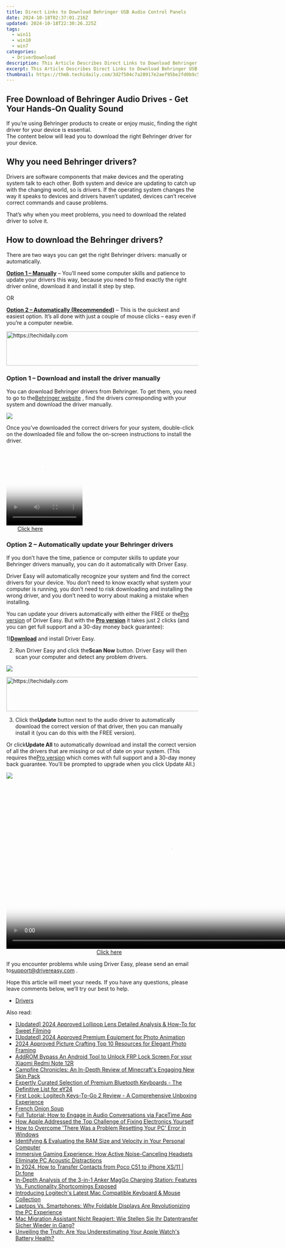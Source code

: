 ```yaml
---
title: Direct Links to Download Behringer USB Audio Control Panels
date: 2024-10-18T02:37:01.216Z
updated: 2024-10-18T22:30:26.225Z
tags:
  - win11
  - win10
  - win7
categories:
  - DriverDownload
description: This Article Describes Direct Links to Download Behringer USB Audio Control Panels
excerpt: This Article Describes Direct Links to Download Behringer USB Audio Control Panels
thumbnail: https://thmb.techidaily.com/3d2f504c7a28917e2aef95be2fd0b9c5130c134ee668702387fa9476707bc049.jpg
---
```


## Free Download of Behringer Audio Drives - Get Your Hands-On Quality Sound

If you’re using Behringer products to create or enjoy music, finding the right driver for your device is essential.  
 The content below will lead you to download the right Behringer driver for your device.

## Why you need Behringer drivers?

 Drivers are software components that make devices and the operating system talk to each other. Both system and device are updating to catch up with the changing world, so is drivers. If the operating system changes the way it speaks to devices and drivers haven’t updated, devices can’t receive correct commands and cause problems.

 That’s why when you meet problems, you need to download the related driver to solve it.

## How to download the Behringer drivers?

 There are two ways you can get the right Behringer drivers: manually or automatically.  

**[Option 1 – Manually](https://tools.techidaily.com/drivereasy/download/)**  – You’ll need some computer skills and patience to update your drivers this way, because you need to find exactly the right driver online, download it and install it step by step.

OR

**[Option 2 – Automatically (Recommended)](https://www.drivereasy.com/knowledge/download-behringer-drivers/#op2)**  – This is the quickest and easiest option. It’s all done with just a couple of mouse clicks – easy even if you’re a computer newbie.

<!-- affiliate ads begin -->
<a href="https://aligracehair.sjv.io/c/5597632/2080333/19272" target="_top" id="2080333">
  <img src="//a.impactradius-go.com/display-ad/19272-2080333" border="0" alt="https://techidaily.com" width="728" height="90"/>
</a>
<img height="0" width="0" src="https://aligracehair.sjv.io/i/5597632/2080333/19272" style="position:absolute;visibility:hidden;" border="0" />
<!-- affiliate ads end -->

### Option 1 – Download and install the driver manually

 You can download Behringer drivers from Behringer. To get them, you need to go to the[Behringer website](https://www.behringer.com/Categories/c/Behringer/Downloads) , find the drivers corresponding with your system and download the driver manually.

![](https://images.drivereasy.com/wp-content/uploads/2019/05/41-1024x637.jpg)

 Once you’ve downloaded the correct drivers for your system, double-click on the downloaded file and follow the on-screen instructions to install the driver.

<!-- affiliate ads begin -->
<span id="1328683">
					<video width="200" height="200" style="cursor:pointer"
           poster="//a.impactradius-go.com/display-clicktoplayimage/1328683.png"
           onclick="if(!this.playClicked){this.play();this.setAttribute('controls',true);this.playClicked=true;}">
	   <source src="//a.impactradius-go.com/display-ad/15852-1328683">
	   <img src="//a.impactradius-go.com/display-clicktoplayimage/1328683.png" style="border: none; height: 100%; width: 100%; object-fit: contain">
	</video>
	<div style="width:125px;text-align:center"><a href="javascript:window.open(decodeURIComponent('https%3A%2F%2Fthefitville.pxf.io%2Fc%2F5597632%2F1328683%2F15852'), '_blank');void(0);">Click here</a></div>
</span>
<img height="0" width="0" src="https://imp.pxf.io/i/5597632/1328683/15852" style="position:absolute;visibility:hidden;" border="0" />
<!-- affiliate ads end -->

### Option 2 – Automatically update your Behringer drivers

 If you don’t have the time, patience or computer skills to update your Behringer drivers manually, you can do it automatically with Driver Easy.

 Driver Easy will automatically recognize your system and find the correct drivers for your device. You don’t need to know exactly what system your computer is running, you don’t need to risk downloading and installing the wrong driver, and you don’t need to worry about making a mistake when installing.

 You can update your drivers automatically with either the FREE or the[Pro version](https://tools.techidaily.com/drivereasy/download/) of Driver Easy. But with the **[Pro version](https://tools.techidaily.com/drivereasy/download/)**  it takes just 2 clicks (and you can get full support and a 30-day money back guarantee):

 1)[**Download**](https://tools.techidaily.com/drivereasy/download/) and install Driver Easy.

 2) Run Driver Easy and click the**Scan Now** button. Driver Easy will then scan your computer and detect any problem drivers.

![](https://images.drivereasy.com/wp-content/uploads/2019/05/42.jpg)

<!-- affiliate ads begin -->
<a href="https://unicoeye.pxf.io/c/5597632/2148773/18498" target="_top" id="2148773">
  <img src="//a.impactradius-go.com/display-ad/18498-2148773" border="0" alt="https://techidaily.com" width="728" height="90"/>
</a>
<img height="0" width="0" src="https://unicoeye.pxf.io/i/5597632/2148773/18498" style="position:absolute;visibility:hidden;" border="0" />
<!-- affiliate ads end -->

 3) Click the**Update** button next to the audio driver to automatically download the correct version of that driver, then you can manually install it (you can do this with the FREE version).  

 Or click**Update All** to automatically download and install the correct version of all the drivers that are missing or out of date on your system. (This requires the[Pro version](https://tools.techidaily.com/drivereasy/download/) which comes with full support and a 30-day money back guarantee. You’ll be prompted to upgrade when you click Update All.)

![](https://images.drivereasy.com/wp-content/uploads/2019/05/43.jpg)

<!-- affiliate ads begin -->
<span id="1424531">
					<video width="864" height="NaN" style="cursor:pointer"
           poster="//a.impactradius-go.com/display-clicktoplayimage/1424531.png"
           onclick="if(!this.playClicked){this.play();this.setAttribute('controls',true);this.playClicked=true;}">
	   <source src="//a.impactradius-go.com/display-ad/16446-1424531">
	   <img src="//a.impactradius-go.com/display-clicktoplayimage/1424531.png" style="border: none; height: 100%; width: 100%; object-fit: contain">
	</video>
	<div style="width:540px;text-align:center"><a href="javascript:window.open(decodeURIComponent('https%3A%2F%2Flaganoo.pxf.io%2Fc%2F5597632%2F1424531%2F16446'), '_blank');void(0);">Click here</a></div>
</span>
<img height="0" width="0" src="https://imp.pxf.io/i/5597632/1424531/16446" style="position:absolute;visibility:hidden;" border="0" />
<!-- affiliate ads end -->

 If you encounter problems while using Driver Easy, please send an email to[support@drivereasy.com](https://tools.techidaily.com/drivereasy/download/) .

 Hope this article will meet your needs. If you have any questions, please leave comments below, we’ll try our best to help.  

* [Drivers](https://tools.techidaily.com/drivereasy/download/)

<ins class="adsbygoogle"
     style="display:block"
     data-ad-format="autorelaxed"
     data-ad-client="ca-pub-7571918770474297"
     data-ad-slot="1223367746"></ins>

<ins class="adsbygoogle"
     style="display:block"
     data-ad-client="ca-pub-7571918770474297"
     data-ad-slot="8358498916"
     data-ad-format="auto"
     data-full-width-responsive="true"></ins>

<span class="atpl-alsoreadstyle">Also read:</span>
<div><ul>
<li><a href="https://screen-capture.techidaily.com/updated-2024-approved-lollipop-lens-detailed-analysis-and-how-to-for-sweet-filming/"><u>[Updated] 2024 Approved Lollipop Lens Detailed Analysis & How-To for Sweet Filming</u></a></li>
<li><a href="https://fox-links.techidaily.com/updated-2024-approved-premium-equipment-for-photo-animation/"><u>[Updated] 2024 Approved Premium Equipment for Photo Animation</u></a></li>
<li><a href="https://extra-guidance.techidaily.com/2024-approved-picture-crafting-top-10-resources-for-elegant-photo-framing/"><u>2024 Approved Picture Crafting Top 10 Resources for Elegant Photo Framing</u></a></li>
<li><a href="https://bypass-frp.techidaily.com/addrom-bypass-an-android-tool-to-unlock-frp-lock-screen-for-your-xiaomi-redmi-note-12r-by-drfone-android/"><u>AddROM Bypass An Android Tool to Unlock FRP Lock Screen For your Xiaomi Redmi Note 12R</u></a></li>
<li><a href="https://buynow-info.techidaily.com/campfire-chronicles-an-in-depth-review-of-minecrafts-engaging-new-skin-pack/"><u>Campfire Chronicles: An In-Depth Review of Minecraft's Engaging New Skin Pack</u></a></li>
<li><a href="https://hardware-help.techidaily.com/expertly-curated-selection-of-premium-bluetooth-keyboards-the-definitive-list-for-ey24/"><u>Expertly Curated Selection of Premium Bluetooth Keyboards - The Definitive List for eY24</u></a></li>
<li><a href="https://hardware-help.techidaily.com/first-look-logitech-keys-to-go-2-review-a-comprehensive-unboxing-experience/"><u>First Look: Logitech Keys-To-Go 2 Review - A Comprehensive Unboxing Experience</u></a></li>
<li><a href="https://hardware-help.techidaily.com/french-onion-soup/"><u>French Onion Soup</u></a></li>
<li><a href="https://solve-lab.techidaily.com/full-tutorial-how-to-engage-in-audio-conversations-via-facetime-app/"><u>Full Tutorial: How to Engage in Audio Conversations via FaceTime App</u></a></li>
<li><a href="https://hardware-help.techidaily.com/how-apple-addressed-the-top-challenge-of-fixing-electronics-yourself/"><u>How Apple Addressed the Top Challenge of Fixing Electronics Yourself</u></a></li>
<li><a href="https://tech-recovery.techidaily.com/how-to-overcome-there-was-a-problem-resetting-your-pc-error-in-windows/"><u>How to Overcome 'There Was a Problem Resetting Your PC' Error in Windows</u></a></li>
<li><a href="https://hardware-help.techidaily.com/identifying-and-evaluating-the-ram-size-and-velocity-in-your-personal-computer/"><u>Identifying & Evaluating the RAM Size and Velocity in Your Personal Computer</u></a></li>
<li><a href="https://hardware-help.techidaily.com/immersive-gaming-experience-how-active-noise-canceling-headsets-eliminate-pc-acoustic-distractions/"><u>Immersive Gaming Experience: How Active Noise-Canceling Headsets Eliminate PC Acoustic Distractions</u></a></li>
<li><a href="https://android-transfer.techidaily.com/in-2024-how-to-transfer-contacts-from-poco-c51-to-iphone-xs11-drfone-by-drfone-transfer-from-android-transfer-from-android/"><u>In 2024, How to Transfer Contacts from Poco C51 to iPhone XS/11 | Dr.fone</u></a></li>
<li><a href="https://hardware-help.techidaily.com/in-depth-analysis-of-the-3-in-1-anker-maggo-charging-station-features-vs-functionality-shortcomings-exposed/"><u>In-Depth Analysis of the 3-in-1 Anker MagGo Charging Station: Features Vs. Functionality Shortcomings Exposed</u></a></li>
<li><a href="https://hardware-help.techidaily.com/introducing-logitechs-latest-mac-compatible-keyboard-and-mouse-collection/"><u>Introducing Logitech's Latest Mac Compatible Keyboard & Mouse Collection</u></a></li>
<li><a href="https://hardware-help.techidaily.com/laptops-vs-smartphones-why-foldable-displays-are-revolutionizing-the-pc-experience/"><u>Laptops Vs. Smartphones: Why Foldable Displays Are Revolutionizing the PC Experience</u></a></li>
<li><a href="https://win-fantastic.techidaily.com/mac-migration-assistant-nicht-reagiert-wie-stellen-sie-ihr-datentransfer-sicher-wieder-in-gang/"><u>Mac Migration Assistant Nicht Reagiert: Wie Stellen Sie Ihr Datentransfer Sicher Wieder in Gang?</u></a></li>
<li><a href="https://techtrends.techidaily.com/unveiling-the-truth-are-you-underestimating-your-apple-watchs-battery-health/"><u>Unveiling the Truth: Are You Underestimating Your Apple Watch's Battery Health?</u></a></li>
</ul></div>

